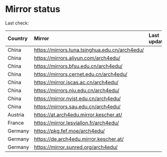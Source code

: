 <script src="./time.js"></script>
# Mirror status
Last check: <script type="text/javascript">localize(1703438097.499204);</script>

|Country|Mirror|Last update|
|:------|:-----|:----------|
|China|https://mirrors.tuna.tsinghua.edu.cn/arch4edu/|<script type="text/javascript">localize(1703399456);</script>|
|China|https://mirrors.aliyun.com/arch4edu/|<script type="text/javascript">localize(1703399456);</script>|
|China|https://mirrors.bfsu.edu.cn/arch4edu/|<script type="text/javascript">localize(1703399456);</script>|
|China|https://mirrors.cernet.edu.cn/arch4edu/|<script type="text/javascript">localize(1703399456);</script>|
|China|https://mirror.iscas.ac.cn/arch4edu/|<script type="text/javascript">localize(1703399456);</script>|
|China|https://mirrors.nju.edu.cn/arch4edu/|<script type="text/javascript">localize(1703356135);</script>|
|China|https://mirror.nyist.edu.cn/arch4edu/|<script type="text/javascript">localize(1703399456);</script>|
|China|https://mirrors.sau.edu.cn/arch4edu/|<script type="text/javascript">localize(1703399456);</script>|
|Austria|https://at.arch4edu.mirror.kescher.at/|<script type="text/javascript">localize(1703399456);</script>|
|France|https://mirror.lesviallon.fr/arch4edu/|<script type="text/javascript">localize(1703399456);</script>|
|Germany|https://pkg.fef.moe/arch4edu/|<script type="text/javascript">localize(1703399456);</script>|
|Germany|https://de.arch4edu.mirror.kescher.at/|<script type="text/javascript">localize(1703399456);</script>|
|Germany|https://mirror.sunred.org/arch4edu/|<script type="text/javascript">localize(1703399456);</script>|

<script src="./tablefilter/tablefilter.js"></script>
<script src="./table.js"></script>